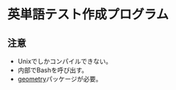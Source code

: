 # 英単語テスト作成プログラム

## 注意

- Unixでしかコンパイルできない。
- 内部でBashを呼び出す。
- [geometry](https://ctan.org/pkg/geometry)パッケージが必要。
